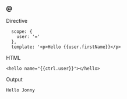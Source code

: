 ### @

Directive 

      scope: {
        user: '='
      },
      template: '<p>Hello {{user.firstName}}</p>
      
HTML

    <hello name="{{ctrl.user}}"></hello>
    
Output

    Hello Jonny
    

    
